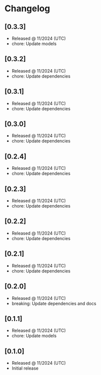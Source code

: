 # Changelog

## [0.3.3]

- Released @ 11/2024 (UTC)
- chore: Update models

## [0.3.2]

- Released @ 11/2024 (UTC)
- chore: Update dependencies

## [0.3.1]

- Released @ 11/2024 (UTC)
- chore: Update dependencies

## [0.3.0]

- Released @ 11/2024 (UTC)
- chore: Update dependencies

## [0.2.4]

- Released @ 11/2024 (UTC)
- chore: Update dependencies

## [0.2.3]

- Released @ 11/2024 (UTC)
- chore: Update dependencies

## [0.2.2]

- Released @ 11/2024 (UTC)
- chore: Update dependencies

## [0.2.1]

- Released @ 11/2024 (UTC)
- chore: Update dependencies

## [0.2.0]

- Released @ 11/2024 (UTC)
- breaking: Update dependencies and docs

## [0.1.1]

- Released @ 11/2024 (UTC)
- chore: Update models

## [0.1.0]

- Released @ 11/2024 (UTC)
- Initial release
